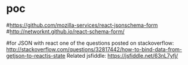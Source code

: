 # poc
#https://github.com/mozilla-services/react-jsonschema-form
#http://networknt.github.io/react-schema-form/

#for JSON with react one of the questions posted on stackoverflow:
http://stackoverflow.com/questions/32817442/how-to-bind-data-from-getjson-to-reactjs-state
Related jsfiddle:
https://jsfiddle.net/63nL7yfj/
